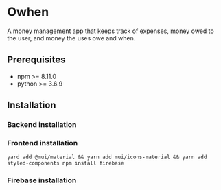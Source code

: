 # Owhen
A money management app that keeps track of expenses, money owed to the user, and money the uses owe and when.

## Prerequisites
* npm >= 8.11.0
* python >= 3.6.9

## Installation
### Backend installation


### Frontend installation
```
yard add @mui/material && yarn add mui/icons-material && yarn add styled-components npm install firebase 
```
### Firebase installation
